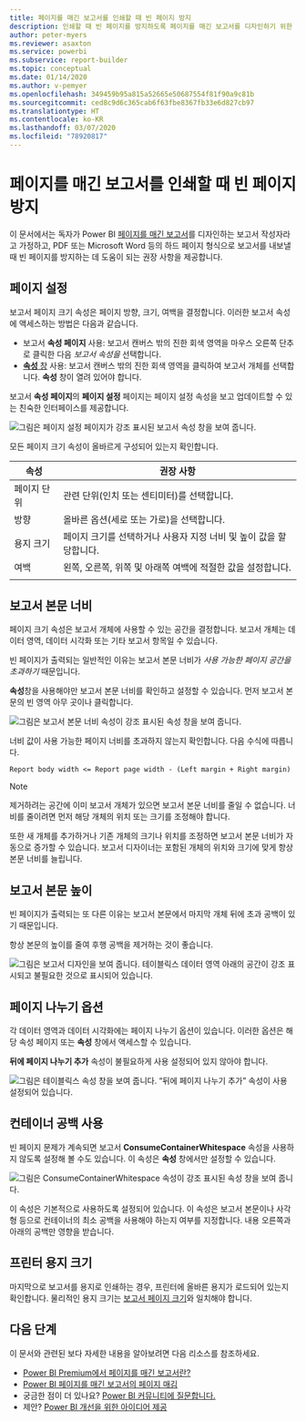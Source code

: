 ```yaml
---
title: 페이지를 매긴 보고서를 인쇄할 때 빈 페이지 방지
description: 인쇄할 때 빈 페이지를 방지하도록 페이지를 매긴 보고서를 디자인하기 위한 지침
author: peter-myers
ms.reviewer: asaxton
ms.service: powerbi
ms.subservice: report-builder
ms.topic: conceptual
ms.date: 01/14/2020
ms.author: v-pemyer
ms.openlocfilehash: 349459b95a815a52665e50687554f81f90a9c81b
ms.sourcegitcommit: ced8c9d6c365cab6f63fbe8367fb33e6d827cb97
ms.translationtype: HT
ms.contentlocale: ko-KR
ms.lasthandoff: 03/07/2020
ms.locfileid: "78920817"
---
```

# <a name="avoid-blank-pages-when-printing-paginated-reports"></a>페이지를 매긴 보고서를 인쇄할 때 빈 페이지 방지

이 문서에서는 독자가 Power BI [페이지를 매긴 보고서](../paginated-reports/paginated-reports-report-builder-power-bi.md)를 디자인하는 보고서 작성자라고 가정하고, PDF 또는 Microsoft Word 등의 하드 페이지 형식으로 보고서를 내보낼 때 빈 페이지를 방지하는 데 도움이 되는 권장 사항을 제공합니다.

## <a name="page-setup"></a>페이지 설정

보고서 페이지 크기 속성은 페이지 방향, 크기, 여백을 결정합니다. 이러한 보고서 속성에 액세스하는 방법은 다음과 같습니다.

- 보고서 **속성 페이지** 사용: 보고서 캔버스 밖의 진한 회색 영역을 마우스 오른쪽 단추로 클릭한 다음 _보고서 속성을_ 선택합니다.
- [**속성** 창](../paginated-reports/paginated-reports-report-design-view.md#4-properties-pane) 사용: 보고서 캔버스 밖의 진한 회색 영역을 클릭하여 보고서 개체를 선택합니다. **속성** 창이 열려 있어야 합니다.

보고서 **속성 페이지**의 **페이지 설정** 페이지는 페이지 설정 속성을 보고 업데이트할 수 있는 친숙한 인터페이스를 제공합니다.

![그림은 페이지 설정 페이지가 강조 표시된 보고서 속성 창을 보여 줍니다.](media/report-paginated-blank-page/report-page-setup-properties.png)

모든 페이지 크기 속성이 올바르게 구성되어 있는지 확인합니다.

|속성|권장 사항|
|---------|---------|
|페이지 단위|관련 단위(인치 또는 센티미터)를 선택합니다.|
|방향|올바른 옵션(세로 또는 가로)을 선택합니다.|
|용지 크기|페이지 크기를 선택하거나 사용자 지정 너비 및 높이 값을 할당합니다.|
|여백|왼쪽, 오른쪽, 위쪽 및 아래쪽 여백에 적절한 값을 설정합니다.|
|||

## <a name="report-body-width"></a>보고서 본문 너비

페이지 크기 속성은 보고서 개체에 사용할 수 있는 공간을 결정합니다. 보고서 개체는 데이터 영역, 데이터 시각화 또는 기타 보고서 항목일 수 있습니다.

빈 페이지가 출력되는 일반적인 이유는 보고서 본문 너비가 _사용 가능한 페이지 공간을 초과하기_ 때문입니다.

**속성**창을 사용해야만 보고서 본문 너비를 확인하고 설정할 수 있습니다. 먼저 보고서 본문의 빈 영역 아무 곳이나 클릭합니다.

![그림은 보고서 본문 너비 속성이 강조 표시된 속성 창을 보여 줍니다.](media/report-paginated-blank-page/report-body-properties-width.png)

너비 값이 사용 가능한 페이지 너비를 초과하지 않는지 확인합니다. 다음 수식에 따릅니다.

```Report body width <= Report page width - (Left margin + Right margin)```

> [!NOTE]
> 제거하려는 공간에 이미 보고서 개체가 있으면 보고서 본문 너비를 줄일 수 없습니다. 너비를 줄이려면 먼저 해당 개체의 위치 또는 크기를 조정해야 합니다.
>
> 또한 새 개체를 추가하거나 기존 개체의 크기나 위치를 조정하면 보고서 본문 너비가 자동으로 증가할 수 있습니다. 보고서 디자이너는 포함된 개체의 위치와 크기에 맞게 항상 본문 너비를 늘립니다.

## <a name="report-body-height"></a>보고서 본문 높이

빈 페이지가 출력되는 또 다른 이유는 보고서 본문에서 마지막 개체 뒤에 초과 공백이 있기 때문입니다.

항상 본문의 높이를 줄여 후행 공백을 제거하는 것이 좋습니다.

![그림은 보고서 디자인을 보여 줍니다. 테이블릭스 데이터 영역 아래의 공간이 강조 표시되고 불필요한 것으로 표시되어 있습니다.](media/report-paginated-blank-page/report-body-remove-trailing-space.png)

## <a name="page-break-options"></a>페이지 나누기 옵션

각 데이터 영역과 데이터 시각화에는 페이지 나누기 옵션이 있습니다. 이러한 옵션은 해당 속성 페이지 또는 **속성** 창에서 액세스할 수 있습니다.

**뒤에 페이지 나누기 추가** 속성이 불필요하게 사용 설정되어 있지 않아야 합니다.

![그림은 테이블릭스 속성 창을 보여 줍니다. “뒤에 페이지 나누기 추가” 속성이 사용 설정되어 있습니다.](media/report-paginated-blank-page/data-region-page-break-option-after.png)

## <a name="consume-container-whitespace"></a>컨테이너 공백 사용

빈 페이지 문제가 계속되면 보고서 **ConsumeContainerWhitespace** 속성을 사용하지 않도록 설정해 볼 수도 있습니다. 이 속성은 **속성** 창에서만 설정할 수 있습니다.

![그림은 ConsumeContainerWhitespace 속성이 강조 표시된 속성 창을 보여 줍니다.](media/report-paginated-blank-page/report-properties-consumecontainerwhitespace.png)

이 속성은 기본적으로 사용하도록 설정되어 있습니다. 이 속성은 보고서 본문이나 사각형 등으로 컨테이너의 최소 공백을 사용해야 하는지 여부를 지정합니다. 내용 오른쪽과 아래의 공백만 영향을 받습니다.

## <a name="printer-paper-size"></a>프린터 용지 크기

마지막으로 보고서를 용지로 인쇄하는 경우, 프린터에 올바른 용지가 로드되어 있는지 확인합니다. 물리적인 용지 크기는 [보고서 페이지 크기](#page-setup)와 일치해야 합니다.

## <a name="next-steps"></a>다음 단계

이 문서와 관련된 보다 자세한 내용을 알아보려면 다음 리소스를 참조하세요.

- [Power BI Premium에서 페이지를 매긴 보고서란?](../paginated-reports/paginated-reports-report-builder-power-bi.md)
- [Power BI 페이지를 매긴 보고서의 페이지 매김](../paginated-reports/paginated-reports-pagination.md)
- 궁금한 점이 더 있나요? [Power BI 커뮤니티에 질문합니다.](https://community.powerbi.com/)
- 제안? [Power BI 개선을 위한 아이디어 제공](https://ideas.powerbi.com)
